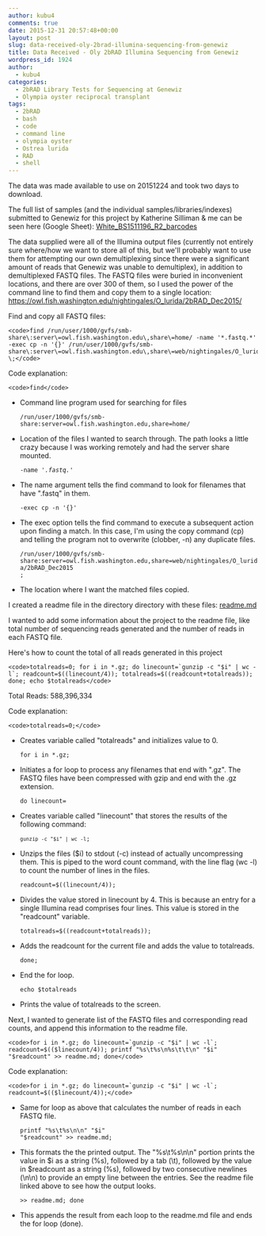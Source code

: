 ```yaml
---
author: kubu4
comments: true
date: 2015-12-31 20:57:48+00:00
layout: post
slug: data-received-oly-2brad-illumina-sequencing-from-genewiz
title: Data Received - Oly 2bRAD Illumina Sequencing from Genewiz
wordpress_id: 1924
author:
  - kubu4
categories:
  - 2bRAD Library Tests for Sequencing at Genewiz
  - Olympia oyster reciprocal transplant
tags:
  - 2bRAD
  - bash
  - code
  - command line
  - olympia oyster
  - Ostrea lurida
  - RAD
  - shell
---
```


The data was made available to use on 20151224 and took two days to download.

The full list of samples (and the individual samples/libraries/indexes) submitted to Genewiz for this project by Katherine Silliman & me can be seen here (Google Sheet): [White_BS1511196_R2_barcodes](https://docs.google.com/spreadsheets/d/1DJP4zpF3OcISOAQ-MM8bW85WcJqdB5EvcExs2wGvzcg/edit?usp=sharing)

The data supplied were all of the Illumina output files (currently not entirely sure where/how we want to store all of this, but we'll probably want to use them for attempting our own demultiplexing since there were a significant amount of reads that Genewiz was unable to demultiplex), in addition to demultiplexed FASTQ files. The FASTQ files were buried in inconvenient locations, and there are over 300 of them, so I used the power of the command line to find them and copy them to a single location: https://owl.fish.washington.edu/nightingales/O_lurida/2bRAD_Dec2015/

Find and copy all FASTQ files:


    
    <code>find /run/user/1000/gvfs/smb-share\:server\=owl.fish.washington.edu\,share\=home/ -name '*.fastq.*' -exec cp -n '{}' /run/user/1000/gvfs/smb-share\:server\=owl.fish.washington.edu\,share\=web/nightingales/O_lurida/ \;</code>



Code explanation:


    
    <code>find</code>







  * Command line program used for searching for files




    
    <code>/run/user/1000/gvfs/smb-share\:server\=owl.fish.washington.edu\,share\=home/ </code>







  * Location of the files I wanted to search through. The path looks a little crazy because I was working remotely and had the server share mounted.




    
    <code>-name '*.fastq.*'</code>







  * The name argument tells the find command to look for filenames that have ".fastq" in them.




    
    <code>-exec cp -n '{}'</code>







  * The exec option tells the find command to execute a subsequent action upon finding a match. In this case, I'm using the copy command (cp) and telling the program not to overwrite (clobber, -n) any duplicate files.




    
    <code>/run/user/1000/gvfs/smb-share\:server\=owl.fish.washington.edu\,share\=web/nightingales/O_lurida/2bRAD_Dec2015 \;</code>







  * The location where I want the matched files copied.



I created a readme file in the directory directory with these files: [readme.md](https://owl.fish.washington.edu/nightingales/O_lurida/2bRAD_Dec2015/readme.md)

I wanted to add some information about the project to the readme file, like total number of sequencing reads generated and the number of reads in each FASTQ file.

Here's how to count the total of all reads generated in this project


    
    <code>totalreads=0; for i in *.gz; do linecount=`gunzip -c "$i" | wc -l`; readcount=$((linecount/4)); totalreads=$((readcount+totalreads)); done; echo $totalreads</code>



Total Reads: 588,396,334

Code explanation:


    
    <code>totalreads=0;</code>







  * Creates variable called "totalreads" and initializes value to 0.




    
    <code>for i in *.gz;</code>







  * Initiates a for loop to process any filenames that end with ".gz". The FASTQ files have been compressed with gzip and end with the .gz extension.




    
    <code>do linecount=</code>







  * Creates variable called "linecount" that stores the results of the following command:




    
    <code>`gunzip -c "$i" | wc -l`;</code>







  * Unzips the files ($i) to stdout (-c) instead of actually uncompressing them. This is piped to the word count command, with the line flag (wc -l) to count the number of lines in the files.




    
    <code>readcount=$((linecount/4));</code>







  * Divides the value stored in linecount by 4. This is because an entry for a single Illumina read comprises four lines. This value is stored in the "readcount" variable.




    
    <code>totalreads=$((readcount+totalreads));</code>







  * Adds the readcount for the current file and adds the value to totalreads.




    
    <code>done;</code>







  * End the for loop.




    
    <code>echo $totalreads</code>







  * Prints the value of totalreads to the screen.



Next, I wanted to generate list of the FASTQ files and corresponding read counts, and append this information to the readme file.


    
    <code>for i in *.gz; do linecount=`gunzip -c "$i" | wc -l`; readcount=$(($linecount/4)); printf "%s\t%s\n%s\t\t\n" "$i" "$readcount" >> readme.md; done</code>



Code explanation:


    
    <code>for i in *.gz; do linecount=`gunzip -c "$i" | wc -l`; readcount=$(($linecount/4));</code>







  * Same for loop as above that calculates the number of reads in each FASTQ file.




    
    <code>printf "%s\t%s\n\n" "$i" "$readcount" >> readme.md;</code>







  * This formats the the printed output. The "%s\t%s\n\n" portion prints the value in $i as a string (%s), followed by a tab (\t), followed by the value in $readcount as a string (%s), followed by two consecutive newlines (\n\n) to provide an empty line between the entries. See the readme file linked above to see how the output looks.




    
    <code>>> readme.md; done</code>







  * This appends the result from each loop to the readme.md file and ends the for loop (done).


